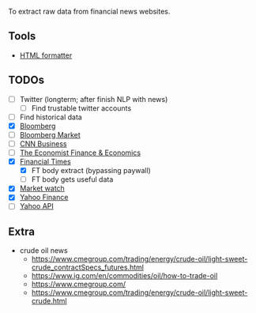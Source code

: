 To extract raw data from financial news websites.


## Tools

- [HTML formatter](https://www.freeformatter.com/html-formatter.html)

## TODOs
- [ ] Twitter (longterm; after finish NLP with news)
    - [ ] Find trustable twitter accounts
- [ ] Find historical data
- [x] [Bloomberg](https://www.bloomberg.com)
- [ ] [Bloomberg Market](https://www.bloomberg.com/markets)
- [ ] [CNN Business](https://www.cnn.com/business)
- [ ] [The Economist Finance & Economics](https://www.economist.com/finance-and-economics)
- [x] [Financial Times](https://www.ft.com)
    - [x] FT body extract (bypassing paywall)
    - [ ] FT body gets useful data
- [x] [Market watch](https://www.marketwatch.com)
- [x] [Yahoo Finance](https://finance.yahoo.com)
- [ ] [Yahoo API](https://rapidapi.com/blog/how-to-use-the-yahoo-finance-api)

## Extra

- crude oil news
	- https://www.cmegroup.com/trading/energy/crude-oil/light-sweet-crude_contractSpecs_futures.html
	- https://www.ig.com/en/commodities/oil/how-to-trade-oil
	- https://www.cmegroup.com/
	- https://www.cmegroup.com/trading/energy/crude-oil/light-sweet-crude.html
